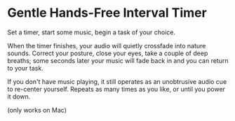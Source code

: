 # Gentle Hands-Free Interval Timer
 
Set a timer, start some music, begin a task of your choice.

When the timer finishes, your audio will quietly crossfade into nature sounds. Correct your posture, close your eyes, take a couple of deep breaths; some seconds later your music will fade back in and you can return to your task.

If you don't have music playing, it still operates as an unobtrusive audio cue to re-center yourself. Repeats as many times as you like, or until you power it down.

(only works on Mac)
